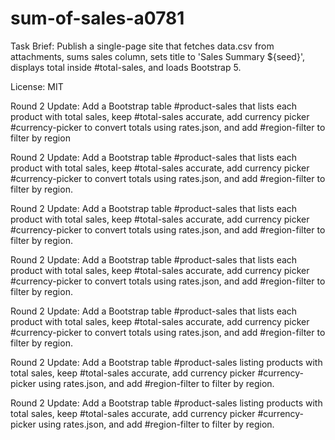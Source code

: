 # sum-of-sales-a0781

Task Brief:
Publish a single-page site that fetches data.csv from attachments, sums sales column, sets title to 'Sales Summary ${seed}', displays total inside #total-sales, and loads Bootstrap 5.

License: MIT

Round 2 Update:
Add a Bootstrap table #product-sales that lists each product with total sales, keep #total-sales accurate, add currency picker #currency-picker to convert totals using rates.json, and add #region-filter to filter by region

Round 2 Update:
Add a Bootstrap table #product-sales that lists each product with total sales, keep #total-sales accurate, add currency picker #currency-picker to convert totals using rates.json, and add #region-filter to filter by region.

Round 2 Update:
Add a Bootstrap table #product-sales that lists each product with total sales, keep #total-sales accurate, add currency picker #currency-picker to convert totals using rates.json, and add #region-filter to filter by region.

Round 2 Update:
Add a Bootstrap table #product-sales that lists each product with total sales, keep #total-sales accurate, add currency picker #currency-picker to convert totals using rates.json, and add #region-filter to filter by region.

Round 2 Update:
Add a Bootstrap table #product-sales that lists each product with total sales, keep #total-sales accurate, add currency picker #currency-picker to convert totals using rates.json, and add #region-filter to filter by region.

Round 2 Update:
Add a Bootstrap table #product-sales listing products with total sales, keep #total-sales accurate, add currency picker #currency-picker using rates.json, and add #region-filter to filter by region.

Round 2 Update:
Add a Bootstrap table #product-sales listing products with total sales, keep #total-sales accurate, add currency picker #currency-picker using rates.json, and add #region-filter to filter by region.